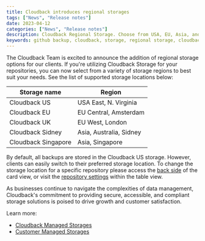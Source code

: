 ```yaml
---
title: Cloudback introduces regional storages
tags: ["News", "Release notes"]
date: 2023-04-12
categories: ["News", "Release notes"]
description: Cloudback Regional Storage. Choose from USA, EU, Asia, and Australia
keywords: github backup, cloudback, storage, regional storage, cloudback storage, cloudback regional storage, cloudback storages, compliance, data residency, data regulations, data residency regulations, data residency compliance
---
```


The Cloudback Team is excited to announce the addition of regional storage options for our clients. If you're utilizing Cloudback Storage for your repositories, you can now select from a variety of storage regions to best suit your needs. See the list of supported storage locations below:
 
|Storage name|Region|
|---|---|
| Cloudback US | USA East, N. Virginia |
| Cloudback EU | EU Central, Amsterdam |
| Cloudback UK | EU West, London |
| Cloudback Sidney | Asia, Australia, Sidney |
| Cloudback Singapore | Asia, Singapore |

By default, all backups are stored in the Cloudback US storage. However, clients can easily switch to their preferred storage location. To change the storage location for a specific repository please access the [back side](/features/card-view/#back-side-of-the-card) of the card view, or visit the [repository settings](/features/table-view/#repository-settings) within the table view.

As businesses continue to navigate the complexities of data management, Cloudback's commitment to providing secure, accessible, and compliant storage solutions is poised to drive growth and customer satisfaction.

Learn more: 
 - [Cloudback Managed Storages](https://docs.cloudback.it/features/cloudback-storages/)
 - [Customer Managed Storages](https://docs.cloudback.it/features/customer-storages/)